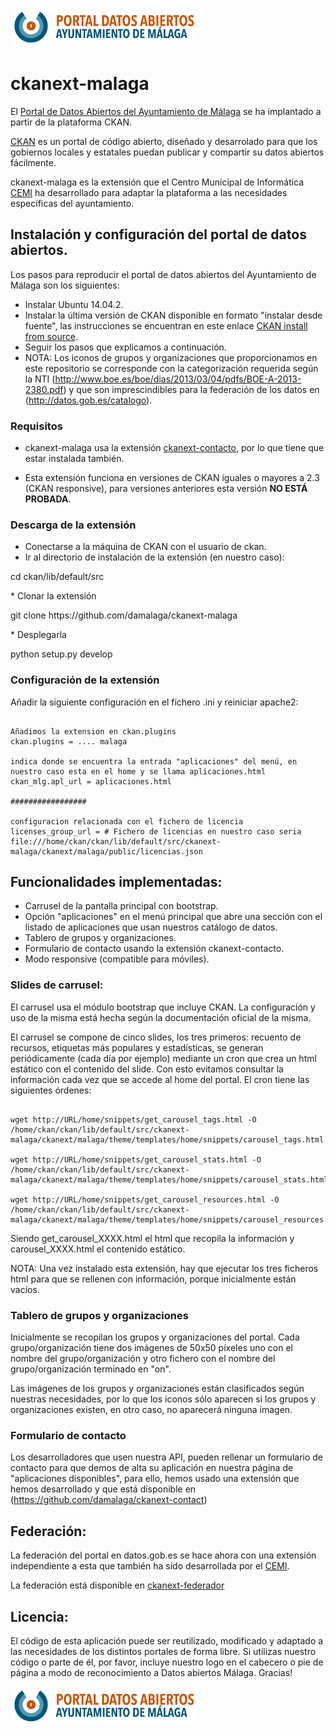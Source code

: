 
![Logo datos abiertos Málaga](https://github.com/damalaga/ckanext-malaga/blob/master/ckanext/malaga/public/images/logoportaldatosabiertos.png)

ckanext-malaga
==============

El [Portal de Datos Abiertos del Ayuntamiento de Málaga](http://datosabiertos.malaga.eu) se ha implantado a partir de la plataforma CKAN.

[CKAN](http://ckan.org) es un portal de código abierto, diseñado y desarrolado para que los gobiernos locales y estatales puedan publicar y compartir su datos abiertos fácilmente. 

ckanext-malaga es la extensión que el Centro Municipal de Informática [CEMI](http://cemi.malaga.eu) ha desarrollado para adaptar la plataforma a las necesidades específicas del ayuntamiento.

## Instalación y configuración del portal de datos abiertos.
Los pasos para reproducir el portal de datos abiertos del Ayuntamiento de Málaga son los siguientes:
* Instalar Ubuntu 14.04.2.
* Instalar la última versión de CKAN disponible en formato "instalar desde fuente", las instrucciones se encuentran en este enlace [CKAN install from source](http://docs.ckan.org/en/latest/maintaining/installing/install-from-source.html).
* Seguir los pasos que explicamos a continuación.
* NOTA: Los iconos de grupos y organizaciones que proporcionamos en este repositorio se corresponde con la categorización requerida según la NTI (http://www.boe.es/boe/dias/2013/03/04/pdfs/BOE-A-2013-2380.pdf) y que son imprescindibles para la federación de los datos en (http://datos.gob.es/catalogo).

### Requisitos
* ckanext-malaga usa la extensión [ckanext-contacto](https://github.com/damalaga/ckanext-contacto), por lo que tiene que estar instalada también.

* Esta extensión funciona en versiones de CKAN iguales o mayores a 2.3 (CKAN responsive), para versiones anteriores esta versión <b>NO ESTÁ PROBADA</b>.


### Descarga de la extensión

* Conectarse a la máquina de CKAN con el usuario de ckan.
* Ir al directorio de instalación de la extensión (en nuestro caso):
<p>cd ckan/lib/default/src</p>
* Clonar la extensión
<p>git clone https://github.com/damalaga/ckanext-malaga</p>
* Desplegarla
<p>python setup.py develop</p>

### Configuración de la extensión
Añadir la siguiente configuración en el fichero .ini y reiniciar apache2:
<pre>
<code>
Añadimos la extension en ckan.plugins
ckan.plugins = .... malaga

indica donde se encuentra la entrada "aplicaciones" del menú, en nuestro caso esta en el home y se llama aplicaciones.html
ckan_mlg.apl_url = aplicaciones.html 

#################

configuracion relacionada con el fichero de licencia
licenses_group_url = # Fichero de licencias en nuestro caso seria file:///home/ckan/ckan/lib/default/src/ckanext-malaga/ckanext/malaga/public/licencias.json
</code></pre>
</code>
</pre>

## Funcionalidades implementadas:
* Carrusel de la pantalla principal con bootstrap.
* Opción "aplicaciones" en el menú principal que abre una sección con el listado de aplicaciones que usan nuestros catálogo de datos.
* Tablero de grupos y organizaciones.
* Formulario de contacto usando la extensión ckanext-contacto.
* Modo responsive (compatible para móviles).

### Slides de carrusel:

El carrusel usa el módulo bootstrap que incluye CKAN.
La configuración y uso de la misma está hecha según la documentación oficial de la misma.

El carrusel se compone de cinco slides, los tres primeros: recuento de recursos, etiquetas más populares y estadísticas, se generan periódicamente (cada día por ejemplo) mediante un cron que crea un html estático con el contenido del slide. Con esto evitamos consultar la información cada vez que se accede al home del portal.
El cron tiene las siguientes órdenes:
<pre>
<code>
wget http://URL/home/snippets/get_carousel_tags.html -O /home/ckan/ckan/lib/default/src/ckanext-malaga/ckanext/malaga/theme/templates/home/snippets/carousel_tags.html</code>
<code>
wget http://URL/home/snippets/get_carousel_stats.html -O /home/ckan/ckan/lib/default/src/ckanext-malaga/ckanext/malaga/theme/templates/home/snippets/carousel_stats.html</code>
<code>
wget http://URL/home/snippets/get_carousel_resources.html -O /home/ckan/ckan/lib/default/src/ckanext-malaga/ckanext/malaga/theme/templates/home/snippets/carousel_resources.html</code>
</pre>

Siendo get_carousel_XXXX.html el html que recopila la información y carousel_XXXX.html el contenido estático.

NOTA: Una vez instalado esta extensión, hay que ejecutar los tres ficheros html para que se rellenen con información, porque inicialmente están vacíos.

### Tablero de grupos y organizaciones

Inicialmente se recopilan los grupos y organizaciones del portal. Cada grupo/organización tiene dos imágenes de 50x50 píxeles uno con el nombre del grupo/organización y otro fichero con el nombre del grupo/organización terminado en "on".

Las imágenes de los grupos y organizaciones están clasificados según nuestras necesidades, por lo que los iconos sólo aparecen si los grupos y organizaciones existen, en otro caso, no aparecerá ninguna imagen.

### Formulario de contacto
Los desarrolladores que usen nuestra API, pueden rellenar un formulario de contacto para que demos de alta su aplicación en nuestra página de "aplicaciones disponibles", para ello, hemos usado una extensión que hemos desarrollado y que está disponible en (https://github.com/damalaga/ckanext-contact)

## Federación:

La federación del portal en datos.gob.es se hace ahora con una extensión independiente a esta que también ha sido desarrollada por el [CEMI](http://cemi.malaga.eu).

La federación está disponible en [ckanext-federador](https://github.com/damalaga/ckanext-federador)


## Licencia:

El código de esta aplicación puede ser reutilizado, modificado y adaptado a las necesidades de los distintos portales de forma libre. Si utilizas nuestro código o parte de él, por favor, incluye nuestro logo en el cabecero o pie de página a modo de reconocimiento a Datos abiertos Málaga. Gracias! 


![Logo datos abiertos Málaga](https://github.com/damalaga/ckanext-malaga/blob/master/ckanext/malaga/public/images/logoportaldatosabiertos.png)


